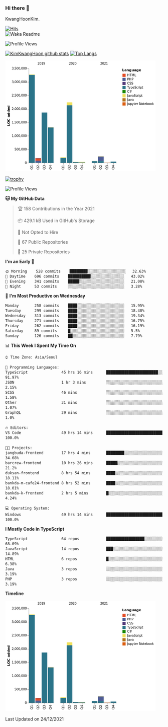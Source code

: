 ### Hi there 👋

KwangHoonKim.

[![Hits](https://hits.seeyoufarm.com/api/count/incr/badge.svg?url=https%3A%2F%2Fgithub.com%2Frhkdgns95)](https://hits.seeyoufarm.com)  
![Waka Readme](https://github.com/rhkdgns95/rhkdgns95/workflows/Waka%20Readme/badge.svg)

![Profile Views](http://img.shields.io/badge/Profile%20Views-0-blue)

[![KimKwangHoon github stats](https://github-readme-stats.vercel.app/api?username=rhkdgns95&show_icons=true)](https://github.com/rhkdgns95/github-readme-stats)   [![Top Langs](https://github-readme-stats.vercel.app/api/top-langs/?username=rhkdgns95&layout=compact)](https://github.com/rhkdgns95/github-readme-stats)   


![Chart not found](https://raw.githubusercontent.com/rhkdgns95/rhkdgns95/master/charts/bar_graph.png) 

[![trophy](https://github-profile-trophy.vercel.app/?username=rhkdgns95)](https://github.com/rhkdgns95/github-profile-trophy)

<!--START_SECTION:waka-->
![Profile Views](http://img.shields.io/badge/Profile%20Views-0-blue)

**🐱 My GitHub Data** 

> 🏆 158 Contributions in the Year 2021
 > 
> 📦 429.1 kB Used in GitHub's Storage 
 > 
> 🚫 Not Opted to Hire
 > 
> 📜 67 Public Repositories 
 > 
> 🔑 25 Private Repositories  
 > 
**I'm an Early 🐤** 

```text
🌞 Morning    528 commits    ████████░░░░░░░░░░░░░░░░░   32.63% 
🌆 Daytime    696 commits    ██████████░░░░░░░░░░░░░░░   43.02% 
🌃 Evening    341 commits    █████░░░░░░░░░░░░░░░░░░░░   21.08% 
🌙 Night      53 commits     ░░░░░░░░░░░░░░░░░░░░░░░░░   3.28%

```
📅 **I'm Most Productive on Wednesday** 

```text
Monday       258 commits    ████░░░░░░░░░░░░░░░░░░░░░   15.95% 
Tuesday      299 commits    ████░░░░░░░░░░░░░░░░░░░░░   18.48% 
Wednesday    313 commits    ████░░░░░░░░░░░░░░░░░░░░░   19.34% 
Thursday     271 commits    ████░░░░░░░░░░░░░░░░░░░░░   16.75% 
Friday       262 commits    ████░░░░░░░░░░░░░░░░░░░░░   16.19% 
Saturday     89 commits     █░░░░░░░░░░░░░░░░░░░░░░░░   5.5% 
Sunday       126 commits    ██░░░░░░░░░░░░░░░░░░░░░░░   7.79%

```


📊 **This Week I Spent My Time On** 

```text
⌚︎ Time Zone: Asia/Seoul

💬 Programming Languages: 
TypeScript               45 hrs 16 mins      ███████████████████████░░   91.97% 
JSON                     1 hr 3 mins         ░░░░░░░░░░░░░░░░░░░░░░░░░   2.15% 
SCSS                     46 mins             ░░░░░░░░░░░░░░░░░░░░░░░░░   1.58% 
Other                    31 mins             ░░░░░░░░░░░░░░░░░░░░░░░░░   1.07% 
GraphQL                  29 mins             ░░░░░░░░░░░░░░░░░░░░░░░░░   1.0%

🔥 Editors: 
VS Code                  49 hrs 14 mins      █████████████████████████   100.0%

🐱‍💻 Projects: 
jangbuda-frontend        17 hrs 4 mins       ████████░░░░░░░░░░░░░░░░░   34.68% 
barcrew-frontend         10 hrs 26 mins      █████░░░░░░░░░░░░░░░░░░░░   21.2% 
duksan-frontend          8 hrs 54 mins       ████░░░░░░░░░░░░░░░░░░░░░   18.11% 
bankda-m-cafe24-frontend 8 hrs 52 mins       ████░░░░░░░░░░░░░░░░░░░░░   18.01% 
bankda-k-frontend        2 hrs 5 mins        █░░░░░░░░░░░░░░░░░░░░░░░░   4.24%

💻 Operating System: 
Windows                  49 hrs 14 mins      █████████████████████████   100.0%

```

**I Mostly Code in TypeScript** 

```text
TypeScript               64 repos            █████████████████░░░░░░░░   68.09% 
JavaScript               14 repos            ███░░░░░░░░░░░░░░░░░░░░░░   14.89% 
HTML                     6 repos             █░░░░░░░░░░░░░░░░░░░░░░░░   6.38% 
Java                     3 repos             ░░░░░░░░░░░░░░░░░░░░░░░░░   3.19% 
PHP                      3 repos             ░░░░░░░░░░░░░░░░░░░░░░░░░   3.19%

```


**Timeline**

![Chart not found](https://raw.githubusercontent.com/rhkdgns95/rhkdgns95/master/charts/bar_graph.png) 


 Last Updated on 24/12/2021
<!--END_SECTION:waka-->
